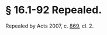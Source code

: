 # § 16.1-92 Repealed.

<p>Repealed by Acts 2007, c. <a href='http://lis.virginia.gov/cgi-bin/legp604.exe?071+ful+CHAP0869'>869</a>, cl. 2.</p>